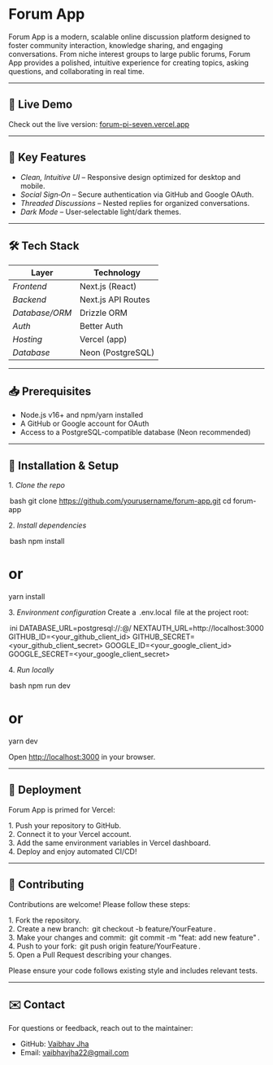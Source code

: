 # Forum App

Forum App is a modern, scalable online discussion platform designed to foster community interaction, knowledge sharing, and engaging conversations. From niche interest groups to large public forums, Forum App provides a polished, intuitive experience for creating topics, asking questions, and collaborating in real time.

---

## 🚀 Live Demo

Check out the live version: [forum-pi-seven.vercel.app](https://forum-pi-seven.vercel.app/)

---

## 🎯 Key Features

- ⁠*Clean, Intuitive UI* – Responsive design optimized for desktop and mobile.
- ⁠*Social Sign‑On* – Secure authentication via GitHub and Google OAuth.
- ⁠*Threaded Discussions* – Nested replies for organized conversations.
- ⁠*Dark Mode* – User‑selectable light/dark themes.

---

## 🛠️ Tech Stack

| Layer          | Technology         |
| -------------- | ------------------ |
| _Frontend_     | Next.js (React)    |
| _Backend_      | Next.js API Routes |
| _Database/ORM_ | Drizzle ORM        |
| _Auth_         | Better Auth        |
| _Hosting_      | Vercel (app)       |
| _Database_     | Neon (PostgreSQL)  |

---

## 📥 Prerequisites

- ⁠Node.js v16+ and npm/yarn installed
- ⁠A GitHub or Google account for OAuth
- ⁠Access to a PostgreSQL-compatible database (Neon recommended)

---

## 🔧 Installation & Setup

1.⁠ ⁠*Clone the repo*

⁠ bash
git clone https://github.com/yourusername/forum-app.git
cd forum-app
 ⁠

2.⁠ ⁠*Install dependencies*

⁠ bash
npm install

# or

yarn install
 ⁠

3.⁠ ⁠*Environment configuration*
Create a ⁠ .env.local ⁠ file at the project root:

⁠ ini
DATABASE_URL=postgresql://<user>:<password>@<host>/<db>
NEXTAUTH_URL=http://localhost:3000
GITHUB_ID=<your_github_client_id>
GITHUB_SECRET=<your_github_client_secret>
GOOGLE_ID=<your_google_client_id>
GOOGLE_SECRET=<your_google_client_secret>
 ⁠

4.⁠ ⁠*Run locally*

⁠ bash
npm run dev

# or

yarn dev
 ⁠

Open [http://localhost:3000](http://localhost:3000) in your browser.

---

## 🚀 Deployment

Forum App is primed for Vercel:

1.⁠ ⁠Push your repository to GitHub.</br>
2.⁠ ⁠Connect it to your Vercel account.</br>
3.⁠ ⁠Add the same environment variables in Vercel dashboard.</br>
4.⁠ ⁠Deploy and enjoy automated CI/CD!

---

## 🤝 Contributing

Contributions are welcome! Please follow these steps:

1.⁠ ⁠Fork the repository.</br>
2.⁠ ⁠Create a new branch: ⁠ git checkout -b feature/YourFeature ⁠.</br>
3.⁠ ⁠Make your changes and commit: ⁠ git commit -m "feat: add new feature" ⁠.</br>
4.⁠ ⁠Push to your fork: ⁠ git push origin feature/YourFeature ⁠.</br>
5.⁠ ⁠Open a Pull Request describing your changes.

Please ensure your code follows existing style and includes relevant tests.

---

## ✉️ Contact

For questions or feedback, reach out to the maintainer:

- ⁠GitHub: [Vaibhav Jha](https://github.com/Code14-ZeD)
- ⁠Email: [vaibhavjha22@gmail.com](mailto:vaibhavjha22@gmail.com)

